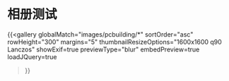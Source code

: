 # 相册测试






<!DOCTYPE html>
<html>
<head>
  <meta charset="UTF-8">

  
  <link href="
https://cdn.jsdelivr.net/npm/justifiedGallery@3.8.1/dist/css/justifiedGallery.min.css
" rel="stylesheet">

<link href="
https://cdn.jsdelivr.net/npm/swipebox@1.4.6/src/css/swipebox.min.css
" rel="stylesheet">

</head>


<body>
  
  <script src= "https://code.jquery.com/jquery-3.7.1.min.js" ></script>
  <script src= "https://cdn.jsdelivr.net/npm/justifiedGallery@3.8.1/dist/js/jquery.justifiedGallery.min.js" ></script>
  <script src= "https://cdn.jsdelivr.net/npm/swipebox@1.4.6/src/js/jquery.swipebox.min.js" ></script>
  <script src= "https://cdn.jsdelivr.net/npm/jquery-lazy@1.7.11/jquery.lazy.min.js" ></script>
</body>



  
</html>

{{<gallery
    globalMatch="images/pcbuilding/*"
    sortOrder="asc"
    rowHeight="300"
    margins="5"
    thumbnailResizeOptions="1600x1600 q90 Lanczos"
    showExif=true
    previewType="blur"
    embedPreview=true
    loadJQuery=true
>}}



<!-- {{< image src="/images/pcbuilding/IMG_7320.JPG" height=3024 width=4032 >}}
{{< image src="/images/pcbuilding/IMG_7321.JPG" height=3024 width=4032 >}}
{{< image src="/images/pcbuilding/IMG_7322.JPG" height=3024 width=4032 >}}
{{< image src="/images/pcbuilding/IMG_7324.JPG" height=3024 width=4032 >}}
{{< image src="/images/pcbuilding/IMG_7325.JPG" height=3024 width=4032 >}}
{{< image src="/images/pcbuilding/IMG_7329.JPG" height=3024 width=4032 >}}
{{< image src="/images/pcbuilding/IMG_7334.JPG" height=3024 width=4032 >}} -->




